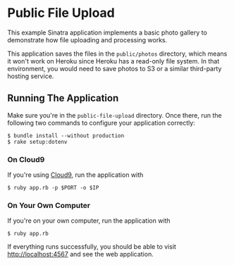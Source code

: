 # Public File Upload

This example Sinatra application implements a basic photo gallery to demonstrate how file uploading and processing works.

This application saves the files in the `public/photos` directory, which means it won't work on Heroku since Heroku has a read-only file system.  In that environment, you would need to save photos to S3 or a similar third-party hosting service.

## Running The Application

Make sure you're in the `public-file-upload` directory.  Once there, run the following two commands to configure your application correctly:

```text
$ bundle install --without production
$ rake setup:dotenv
```

### On Cloud9

If you're using [Cloud9](http://c9.io), run the application with

```
$ ruby app.rb -p $PORT -o $IP
```

### On Your Own Computer

If you're on your own computer, run the application with

```
$ ruby app.rb
```

If everything runs successfully, you should be able to visit <http://localhost:4567> and see the web application.
